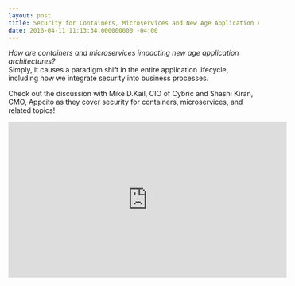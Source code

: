 ```yaml
---
layout: post
title: Security for Containers, Microservices and New Age Application Architectures
date: 2016-04-11 11:13:34.000000000 -04:00
---
```

*How are containers and microservices impacting new age application architectures?*  
Simply, it causes a paradigm shift in the entire application lifecycle, including how we integrate security into business processes.

Check out the discussion with Mike D.Kail, CIO of Cybric and Shashi Kiran, CMO, Appcito as they cover security for containers, microservices, and related topics!

<iframe width="560" height="315" src="https://www.youtube.com/embed/TuqNe_D4LBw" frameborder="0" allowfullscreen></iframe>
